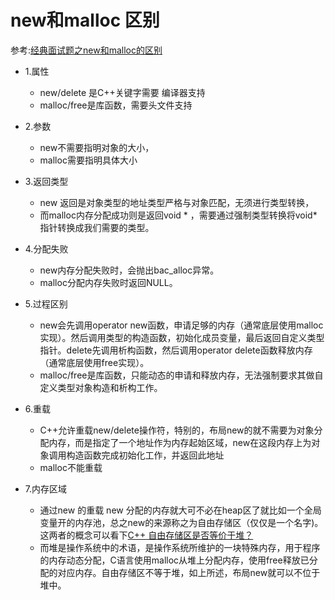 new和malloc 区别
=========================
参考:[经典面试题之new和malloc的区别](https://blog.csdn.net/nie19940803/article/details/76358673)<br>
- 1.属性
    - new/delete 是C++关键字需要 编译器支持
    - malloc/free是库函数，需要头文件支持
- 2.参数
    - new不需要指明对象的大小，
    - malloc需要指明具体大小
- 3.返回类型
    - new 返回是对象类型的地址类型严格与对象匹配，无须进行类型转换，
    - 而malloc内存分配成功则是返回void * ，需要通过强制类型转换将void*指针转换成我们需要的类型。
    
- 4.分配失败
    - new内存分配失败时，会抛出bac_alloc异常。
    - malloc分配内存失败时返回NULL。
    
- 5.过程区别
    - new会先调用operator new函数，申请足够的内存（通常底层使用malloc实现）。然后调用类型的构造函数，初始化成员变量，最后返回自定义类型指针。delete先调用析构函数，然后调用operator delete函数释放内存（通常底层使用free实现）。
    - malloc/free是库函数，只能动态的申请和释放内存，无法强制要求其做自定义类型对象构造和析构工作。

- 6.重载
    - C++允许重载new/delete操作符，特别的，布局new的就不需要为对象分配内存，而是指定了一个地址作为内存起始区域，new在这段内存上为对象调用构造函数完成初始化工作，并返回此地址
    - malloc不能重载
- 7.内存区域
    - 通过new 的重载 new 分配的内存就大可不必在heap区了就比如一个全局变量开的内存池，总之new的来源称之为自由存储区（仅仅是一个名字)。这两者的概念可以看下[C++ 自由存储区是否等价于堆？](https://www.cnblogs.com/qg-whz/p/5060894.html)
    - 而堆是操作系统中的术语，是操作系统所维护的一块特殊内存，用于程序的内存动态分配，C语言使用malloc从堆上分配内存，使用free释放已分配的对应内存。自由存储区不等于堆，如上所述，布局new就可以不位于堆中。
    
    

